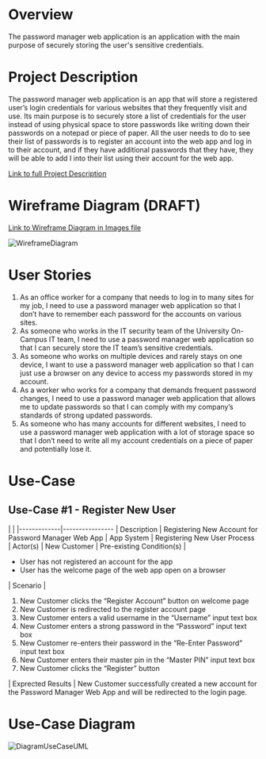 # Overview
The password manager web application is an application with the main purpose of securely storing the user's sensitive credentials.

# Project Description
The password manager web application is an app that will store a registered user’s login credentials for various websites that they frequently visit and use. Its main purpose is to securely store a list of credentials for the user instead of using physical space to store passwords like writing down their passwords on a notepad or piece of paper. All the user needs to do to see their list of passwords is to register an account into the web app and log in to their account, and if they have additional passwords that they have, they will be able to add I into their list using their account for the web app.

[Link to full Project Description](Documents/ProjectDescription.docx)

# Wireframe Diagram (DRAFT)
[Link to Wireframe Diagram in Images file](Images/WireframeDiagram.jpg)

![WireframeDiagram](https://github.com/user-attachments/assets/ac39b973-fad0-447b-8d5e-e1fd9238060b)

# User Stories
1. As an office worker for a company that needs to log in to many sites for my job, I need to use a password manager web application so that I don’t have to remember each password for the accounts on various sites.
2. As someone who works in the IT security team of the University On-Campus IT team, I need to use a password manager web application so that I can securely store the IT team’s sensitive credentials.
3. As someone who works on multiple devices and rarely stays on one device, I want to use a password manager web application so that I can just use a browser on any device to access my passwords stored in my account.
4. As a worker who works for a company that demands frequent password changes, I need to use a password manager web application that allows me to update passwords so that I can comply with my company’s standards of strong updated passwords.
5. As someone who has many accounts for different websites, I need to use a password manager web application with a lot of storage space so that I don’t need to write all my account credentials on a piece of paper and potentially lose it.

# Use-Case

## Use-Case #1 - Register New User
|             |
|-------------|----------------
| Description | Registering New Account for Password Manager Web App
| App System  | Registering New User Process
| Actor(s)    | New Customer
| Pre-existing Condition(s) | <ul><li>User has not registered an account for the app</li><li>User has the welcome page of the web app open on a browser</li></ul>
| Scenario    | <ol type="1"><li>New Customer clicks the “Register Account” button on welcome page</li><li>New Customer is redirected to the register account page</li><li>New Customer enters a valid username in the “Username” input text box</li><li>New Customer enters a strong password in the “Password” input text box</li><li>New Customer re-enters their password in the “Re-Enter Password” input text box</li><li>New Customer enters their master pin in the “Master PIN” input text box</li><li>New Customer clicks the “Register” button</li></ol>
| Exprected Results | New Customer successfully created a new account for the Password Manager Web App and will be redirected to the login page.

# Use-Case Diagram

![DiagramUseCaseUML](https://github.com/user-attachments/assets/1f574760-417c-422f-8a88-da4f88c7b8ce)


